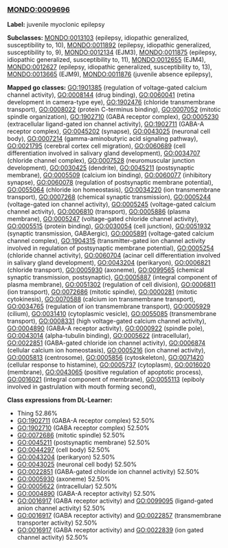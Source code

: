 
### [MONDO:0009696](http://purl.obolibrary.org/obo/MONDO_0009696)
**Label:** juvenile myoclonic epilepsy

**Subclasses:** [MONDO:0013103](http://purl.obolibrary.org/obo/MONDO_0013103) (epilepsy, idiopathic generalized, susceptibility to, 10), [MONDO:0011892](http://purl.obolibrary.org/obo/MONDO_0011892) (epilepsy, idiopathic generalized, susceptibility to, 9), [MONDO:0012134](http://purl.obolibrary.org/obo/MONDO_0012134) (EJM3), [MONDO:0011875](http://purl.obolibrary.org/obo/MONDO_0011875) (epilepsy, idiopathic generalized, susceptibility to, 11), [MONDO:0012655](http://purl.obolibrary.org/obo/MONDO_0012655) (EJM4), [MONDO:0012627](http://purl.obolibrary.org/obo/MONDO_0012627) (epilepsy, idiopathic generalized, susceptibility to, 13), [MONDO:0013665](http://purl.obolibrary.org/obo/MONDO_0013665) (EJM9), [MONDO:0011876](http://purl.obolibrary.org/obo/MONDO_0011876) (juvenile absence epilepsy), 

**Mapped go classes:** [GO:1901385](http://purl.obolibrary.org/obo/GO_1901385) (regulation of voltage-gated calcium channel activity), [GO:0008144](http://purl.obolibrary.org/obo/GO_0008144) (drug binding), [GO:0060041](http://purl.obolibrary.org/obo/GO_0060041) (retina development in camera-type eye), [GO:1902476](http://purl.obolibrary.org/obo/GO_1902476) (chloride transmembrane transport), [GO:0008022](http://purl.obolibrary.org/obo/GO_0008022) (protein C-terminus binding), [GO:0007052](http://purl.obolibrary.org/obo/GO_0007052) (mitotic spindle organization), [GO:1902710](http://purl.obolibrary.org/obo/GO_1902710) (GABA receptor complex), [GO:0005230](http://purl.obolibrary.org/obo/GO_0005230) (extracellular ligand-gated ion channel activity), [GO:1902711](http://purl.obolibrary.org/obo/GO_1902711) (GABA-A receptor complex), [GO:0045202](http://purl.obolibrary.org/obo/GO_0045202) (synapse), [GO:0043025](http://purl.obolibrary.org/obo/GO_0043025) (neuronal cell body), [GO:0007214](http://purl.obolibrary.org/obo/GO_0007214) (gamma-aminobutyric acid signaling pathway), [GO:0021795](http://purl.obolibrary.org/obo/GO_0021795) (cerebral cortex cell migration), [GO:0060689](http://purl.obolibrary.org/obo/GO_0060689) (cell differentiation involved in salivary gland development), [GO:0034707](http://purl.obolibrary.org/obo/GO_0034707) (chloride channel complex), [GO:0007528](http://purl.obolibrary.org/obo/GO_0007528) (neuromuscular junction development), [GO:0030425](http://purl.obolibrary.org/obo/GO_0030425) (dendrite), [GO:0045211](http://purl.obolibrary.org/obo/GO_0045211) (postsynaptic membrane), [GO:0005509](http://purl.obolibrary.org/obo/GO_0005509) (calcium ion binding), [GO:0060077](http://purl.obolibrary.org/obo/GO_0060077) (inhibitory synapse), [GO:0060078](http://purl.obolibrary.org/obo/GO_0060078) (regulation of postsynaptic membrane potential), [GO:0055064](http://purl.obolibrary.org/obo/GO_0055064) (chloride ion homeostasis), [GO:0034220](http://purl.obolibrary.org/obo/GO_0034220) (ion transmembrane transport), [GO:0007268](http://purl.obolibrary.org/obo/GO_0007268) (chemical synaptic transmission), [GO:0005244](http://purl.obolibrary.org/obo/GO_0005244) (voltage-gated ion channel activity), [GO:0005245](http://purl.obolibrary.org/obo/GO_0005245) (voltage-gated calcium channel activity), [GO:0006810](http://purl.obolibrary.org/obo/GO_0006810) (transport), [GO:0005886](http://purl.obolibrary.org/obo/GO_0005886) (plasma membrane), [GO:0005247](http://purl.obolibrary.org/obo/GO_0005247) (voltage-gated chloride channel activity), [GO:0005515](http://purl.obolibrary.org/obo/GO_0005515) (protein binding), [GO:0030054](http://purl.obolibrary.org/obo/GO_0030054) (cell junction), [GO:0051932](http://purl.obolibrary.org/obo/GO_0051932) (synaptic transmission, GABAergic), [GO:0005891](http://purl.obolibrary.org/obo/GO_0005891) (voltage-gated calcium channel complex), [GO:1904315](http://purl.obolibrary.org/obo/GO_1904315) (transmitter-gated ion channel activity involved in regulation of postsynaptic membrane potential), [GO:0005254](http://purl.obolibrary.org/obo/GO_0005254) (chloride channel activity), [GO:0060704](http://purl.obolibrary.org/obo/GO_0060704) (acinar cell differentiation involved in salivary gland development), [GO:0043204](http://purl.obolibrary.org/obo/GO_0043204) (perikaryon), [GO:0006821](http://purl.obolibrary.org/obo/GO_0006821) (chloride transport), [GO:0005930](http://purl.obolibrary.org/obo/GO_0005930) (axoneme), [GO:0099565](http://purl.obolibrary.org/obo/GO_0099565) (chemical synaptic transmission, postsynaptic), [GO:0005887](http://purl.obolibrary.org/obo/GO_0005887) (integral component of plasma membrane), [GO:0051302](http://purl.obolibrary.org/obo/GO_0051302) (regulation of cell division), [GO:0006811](http://purl.obolibrary.org/obo/GO_0006811) (ion transport), [GO:0072686](http://purl.obolibrary.org/obo/GO_0072686) (mitotic spindle), [GO:0000281](http://purl.obolibrary.org/obo/GO_0000281) (mitotic cytokinesis), [GO:0070588](http://purl.obolibrary.org/obo/GO_0070588) (calcium ion transmembrane transport), [GO:0034765](http://purl.obolibrary.org/obo/GO_0034765) (regulation of ion transmembrane transport), [GO:0005929](http://purl.obolibrary.org/obo/GO_0005929) (cilium), [GO:0031410](http://purl.obolibrary.org/obo/GO_0031410) (cytoplasmic vesicle), [GO:0055085](http://purl.obolibrary.org/obo/GO_0055085) (transmembrane transport), [GO:0008331](http://purl.obolibrary.org/obo/GO_0008331) (high voltage-gated calcium channel activity), [GO:0004890](http://purl.obolibrary.org/obo/GO_0004890) (GABA-A receptor activity), [GO:0000922](http://purl.obolibrary.org/obo/GO_0000922) (spindle pole), [GO:0043014](http://purl.obolibrary.org/obo/GO_0043014) (alpha-tubulin binding), [GO:0005622](http://purl.obolibrary.org/obo/GO_0005622) (intracellular), [GO:0022851](http://purl.obolibrary.org/obo/GO_0022851) (GABA-gated chloride ion channel activity), [GO:0006874](http://purl.obolibrary.org/obo/GO_0006874) (cellular calcium ion homeostasis), [GO:0005216](http://purl.obolibrary.org/obo/GO_0005216) (ion channel activity), [GO:0005813](http://purl.obolibrary.org/obo/GO_0005813) (centrosome), [GO:0005856](http://purl.obolibrary.org/obo/GO_0005856) (cytoskeleton), [GO:0071420](http://purl.obolibrary.org/obo/GO_0071420) (cellular response to histamine), [GO:0005737](http://purl.obolibrary.org/obo/GO_0005737) (cytoplasm), [GO:0016020](http://purl.obolibrary.org/obo/GO_0016020) (membrane), [GO:0043065](http://purl.obolibrary.org/obo/GO_0043065) (positive regulation of apoptotic process), [GO:0016021](http://purl.obolibrary.org/obo/GO_0016021) (integral component of membrane), [GO:0055113](http://purl.obolibrary.org/obo/GO_0055113) (epiboly involved in gastrulation with mouth forming second), 

**Class expressions from DL-Learner:**

- Thing 52.86%
- [GO:1902711](http://purl.obolibrary.org/obo/GO_1902711) (GABA-A receptor complex) 52.50%
- [GO:1902710](http://purl.obolibrary.org/obo/GO_1902710) (GABA receptor complex) 52.50%
- [GO:0072686](http://purl.obolibrary.org/obo/GO_0072686) (mitotic spindle) 52.50%
- [GO:0045211](http://purl.obolibrary.org/obo/GO_0045211) (postsynaptic membrane) 52.50%
- [GO:0044297](http://purl.obolibrary.org/obo/GO_0044297) (cell body) 52.50%
- [GO:0043204](http://purl.obolibrary.org/obo/GO_0043204) (perikaryon) 52.50%
- [GO:0043025](http://purl.obolibrary.org/obo/GO_0043025) (neuronal cell body) 52.50%
- [GO:0022851](http://purl.obolibrary.org/obo/GO_0022851) (GABA-gated chloride ion channel activity) 52.50%
- [GO:0005930](http://purl.obolibrary.org/obo/GO_0005930) (axoneme) 52.50%
- [GO:0005622](http://purl.obolibrary.org/obo/GO_0005622) (intracellular) 52.50%
- [GO:0004890](http://purl.obolibrary.org/obo/GO_0004890) (GABA-A receptor activity) 52.50%
- [GO:0016917](http://purl.obolibrary.org/obo/GO_0016917) (GABA receptor activity) and [GO:0099095](http://purl.obolibrary.org/obo/GO_0099095) (ligand-gated anion channel activity) 52.50%
- [GO:0016917](http://purl.obolibrary.org/obo/GO_0016917) (GABA receptor activity) and [GO:0022857](http://purl.obolibrary.org/obo/GO_0022857) (transmembrane transporter activity) 52.50%
- [GO:0016917](http://purl.obolibrary.org/obo/GO_0016917) (GABA receptor activity) and [GO:0022839](http://purl.obolibrary.org/obo/GO_0022839) (ion gated channel activity) 52.50%


